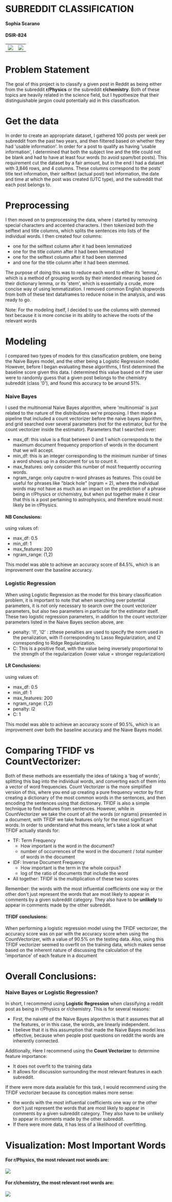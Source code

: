 # SUBREDDIT CLASSIFICATION
#### Sophia Scarano
#### DSIR-824
<table><tr>
<td> <img src="./Presentation/r:phys.png"></td>
<td> <img src="./Presentation/r:chem.png"> </td>
</tr></table>

# Problem Statement
The goal of this project is to classify a given post in Reddit as being either from the subreddit **r/Physics** or the subreddit **r/chemistry**. Both of these topics are heavily related in the science field, but I hypothesize that their distinguishable jargon could potentially aid in this classification.

# Get the data
In order to create an appropriate dataset, I gathered 100 posts per week per subreddit from the past two years, and then filtered based on whether they had 'usable information'. In order for a post to qualify as having 'usable information', I determined that both the subject line and the title could not be blank and had to have at least four words (to avoid spam/bot posts). This requirement cut the dataset by a fair amount, but in the end I had a dataset with 3,846 rows, and 4 columns. These columns correspond to the posts' title text information, their selftext (actual post) text information, the date and time at which the post was created (UTC type), and the subreddit that each post belongs to.

# Preprocessing
I then moved on to preprocessing the data, where I started by removing special characters and accented characters. I then tokenized both the selftext and title columns, which splits the sentences into lists of the individual words. I then created four columns:
- one for the selftext column after it had been lemmatized
- one for the title column after it had been lemmatized
- one for the selftext column after it had been stemmed
- and one for the title column after it had been stemmed. 

The purpose of doing this was to reduce each word to either its 'lemma', which is a method of grouping words by their intended meaning based on their dictionary lemma, or its 'stem', which is essentially a crude, more concise way of using lemmatization. I removed common English stopwords from both of these text dataframes to reduce noise in the analysis, and was ready to go.

Note: For the modeling itself, I decided to use the columns with stemmed text because it is more concise in its ability to achieve the roots of the relevant words

# Modeling
I compared two types of models for this classification problem, one being the Naive Bayes model, and the other being a Logistic Regression model. However, before I began evaluating these algorithms, I first determined the baseline score given this data. I determined this value based on if the user were to randomly guess that a given post belongs to the chemistry subreddit (class '0'), and found this accuracy to be around 51%.

### Naive Bayes
I used the multinomial Naive Bayes algorithm, where 'multinomial' is just related to the nature of the distributions we're proposing. I then made a pipeline that included a count vectorizer before the naive bayes algorithm, and grid searched over several parameters (not for the estimator, but for the count vectorizer inside the estimator). Parameters that I searched over:
- max_df: this value is a float between 0 and 1 which corresponds to the maximum document frequency proportion of words in the document that we will accept.
- min_df: this is an integer corresponding to the minimum number of times a word shows up in a document for us to count it.
- max_features: only consider this number of most frequently occurring words.
- ngram_range: only caputre n-word phrases as features. This could be useful for phrases like "black hole" (ngram = 2), where the individual words may not have as much as an impact on the prediction of a phrase being in r/Physics or r/chemistry, but when put together make it clear that this is a post pertaining to astrophysics, and therefore would most likely be in r/Physics.

#### NB Conclusions:
using values of:
- max_df: 0.5
- min_df: 1
- max_features: 200
- ngram_range: (1,2)

This model was able to achieve an accuracy score of 84.5%, which is an improvement over the baseline accuracy.

### Logistic Regression
When using Logistic Regression as the model for this binary classification problem, it is important to note that when searching over potential parameters, it is not only necessary to search over the count vectorizer parameters, but also two parameters in particular for the estimator itself. These two logistic regression parameters, in addition to the count vectorizer parameters listed in the Naive Bayes section above, are:
- penalty: 'l1', 'l2' : zthese penalties are used to specify the norm used in the penalization, with l1 corresponding to Lasso Regularization, and l2 corresponding to Ridge Regularization.
- C: This is a positive float, with the value being inversely proportional to the strength of the regularization (lower value = stronger regularization)

#### LR Conclusions:
using values of:
- max_df: 0.5
- min_df: 1
- max_features: 200
- ngram_range: (1,2)
- penalty: l2
- C: 1

This model was able to achieve an accuracy score of 90.5%, which is an improvement over both the baseline accuracy and the Niave Bayes model.

# Comparing TFIDF vs CountVectorizer:
Both of these methods are essentially the idea of taking a 'bag of words', splitting this bag into the individual words, and converting each of them into a vector of word frequencies. Count Vectorizer is the more simplified version of this, where you end up creating a pure frequency vector by first creating a dictionary of the most common words in the sentences, and then encoding the sentences using that dictionary. TFIDF is also a simple technique to find features from sentences. However, while in CountVectorizer we take the count of all the words (or ngrams) presented in a document, with TFIDF we take features only for the most significant words. In order to understand what this means, let's take a look at what TFIDF actually stands for:
- TF: Term Frequency
    - How important is the word in the document?
    - number of occurrences of the word in the document / total number of words in the document
- IDF: Inverse Document Frequency
    - How important is the term in the whole corpus?
    - log of the ratio of documents that include the word
- All together: TFIDF is the multiplication of these two scores

Remember: the words with the most influential coefficients one way or the other don't just represent the words that are most likely to appear in comments by a given subreddit category. They also have to be **unlikely** to appear in comments made by the other subreddit. 

#### TFIDF conclusions:
When performing a logistic regression model using the TFIDF vectorizer, the accuracy score was on par with the accuracy score when using the CountVectorizer, with a value of 90.5% on the testing data. Also, using this TFIDF vectorizer seemed to overfit on the training data, which makes sense based on the inherent nature of discussing the calculation of the 'importance' of each feature in a document

# Overall Conclusions:
### Naive Bayes or Logistic Regression?
In short, I recommend using **Logistic Regression** when classifying a reddit post as being in r/Physics or r/chemistry. This is for several reasons:
- First, the naïveté of the Naive Bayes algorithm is that it assumes that all the features, or in this case, the words, are linearly independent. 
- I believe that it is this assumption that made the Naive Bayes model less effective, because when people post questions on reddit the words are inherently connected. 

Additionally, Here I recommend using the **Count Vectorizer** to determine feature importance:
- It does not overfit to the training data
- It allows for discussion surrounding the most relevant features in each subreddit.

If there were more data available for this task, I would recommend using the TFIDF vectorizer because its conception makes more sense:
- the words with the most influential coefficients one way or the other don't just represent the words that are most likely to appear in comments by a given subreddit category. They also have to be unlikely to appear in comments made by the other subreddit. 
- If there were more data, it has less of a likelihood of overfitting.


# Visualization: Most Important Words
#### For r/Physics, the most relevant root words are:
<img src="./Presentation/phys_words.png">

#### For r/chemistry, the most relevant root words are:
<img src="./Presentation/chem_words.png">